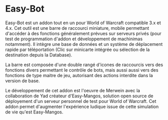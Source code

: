Easy-Bot
========

Easy-Bot est un addon tout en un pour World of Warcraft compatible 3.x et 4.x. 
Cet outil est une barre de raccourci miniature, mobile permettant d'accéder à des 
fonctions généralement prévues sur serveurs privés (pour test de programmation 
d'addon et développement de machinimas notamment). Il intègre une base de données 
et un système de déplacement rapide par téléportation (Clic sur minicarte intégrée 
ou sélection de la destination depuis la Database). 

La barre est composée d'une double rangé d'icones de raccourcis vers des fonctions
divers permettant le contrôle de bots, mais aussi aussi vers des fonctions de type
maitre de jeu, autorisant des actions interdite dans la version de base.

Le développement de cet addon est l'oeuvre de Merwein avec la collaboration de Yad
créateur d'Easy-Mangos, solution open source de déployement d'un serveur personnel de
test pour World of Warcraft. Cet addon permet d'augmenter l'expérience ludique issue
de cette simulation de vie qu'est Easy-Mangos.